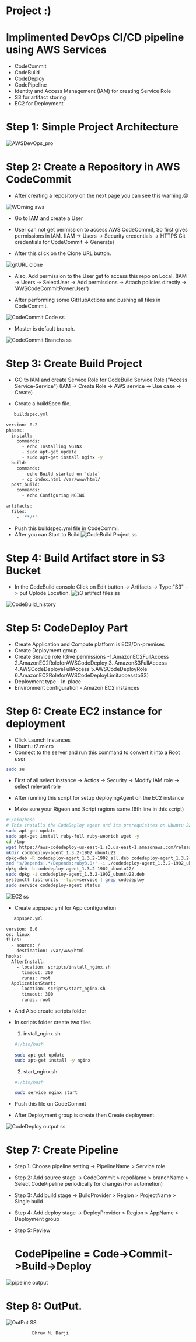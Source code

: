 # Project :)
# Implimented DevOps CI/CD pipeline using AWS Services

 - CodeCommit
 - CodeBuild
 - CodeDeploy
 - CodePipeline
 - Identity and Access Management (IAM) for creating Service Role
 - S3 for artifact storing
 - EC2 for Deployment
 
# Step 1: Simple Project Architecture

![AWSDevOps_pro](https://github.com/darjidhruv26/AWS_CICD_Project/assets/90086813/8df97317-8a3d-43b7-9b78-96bb9686cdff)

# Step 2: Create a Repository in AWS CodeCommit

- After creating a repository on the next page you can see this warning.😟

![WOrning aws](https://github.com/darjidhruv26/AWS_CICD_Project/assets/90086813/e9c9f8f2-1332-43b6-adfb-7d6a6acbd525)
- Go to IAM and create a User

- User can not get permission to access AWS CodeCommit, So first gives permissions in IAM.
   (IAM -> Users -> Security credentials -> HTTPS Git credentials for CodeCommit -> Generate)
   
- After this click on the Clone URL button.

![gitURL clone](https://github.com/darjidhruv26/AWS_CICD_Project/assets/90086813/ec2e4308-5ef2-48c9-ba67-0ea227354f5e)
- Also, Add permission to the User get to access this repo on Local. 
  (IAM -> Users -> SelectUser -> Add permissions -> Attach policies directly ->   'AWSCodeCommitPowerUser')
  
- After performing some GitHubActions and pushing all files in CodeCommit.

![CodeCommit Code ss](https://github.com/darjidhruv26/AWS_CICD_Project/assets/90086813/fe415a06-1e71-4560-8e1b-3c2a31809819)

- Master is default branch.

![CodeCommit Branchs ss](https://github.com/darjidhruv26/AWS_CICD_Project/assets/90086813/c3443c4b-fb03-41d2-bf33-cd8d608e0293)

# Step 3: Create Build Project

- GO to IAM and create Service Role for CodeBuild
      Service Role ("Access Service-Service")
  (IAM -> Create Role -> AWS service -> Use case -> Create)
  
- Create a buildSpec file.
```bash
   buildspec.yml
```
```bash
version: 0.2
phases:
  install:
    commands:
      - echo Installing NGINX
      - sudo apt-get update
      - sudo apt-get install nginx -y
  build:
    commands:
      - echo Build started on `data`
      - cp index.html /var/www/html/ 
  post_build:
    commands:
      - echo Configuring NGINX

artifacts:
  files:
    - '**/*'         
```
- Push this buildspec.yml file in CodeCommi.
- After you can Start to Build 
![CodeBuild Project ss](https://github.com/darjidhruv26/AWS_CICD_Project/assets/90086813/4c334c45-8177-41be-8199-5ce5c8a13177)

# Step 4: Build Artifact store in S3 Bucket
- In the CodeBuild console Click on Edit button -> Artifacts -> Type:"S3" -> put Uplode Locetion.
![s3 artifect files ss](https://github.com/darjidhruv26/AWS_CICD_Project/assets/90086813/fb2d4b72-0dd9-4308-a4fd-d70612299607)

![CodeBuild_history](https://github.com/darjidhruv26/AWS_CICD_Project/assets/90086813/785ef619-a181-4710-aea4-c20082c75831)

# Step 5: CodeDeploy Part

- Create Application and Compute platform is EC2/On-premises
- Create Deployment group
- Create Service role (Give permissions -1.AmazonEC2FullAccess 2.AmazonEC2RoleforAWSCodeDeploy 3. AmazonS3FullAccess 4.AWSCodeDeployeFullAccess 5.AWSCodeDeployRole 6.AmazonEC2RoleforAWSCodeDeployLimitaccesstoS3)
- Deployment type - In-place
- Environment configuration - Amazon EC2 instances

# Step 6: Create EC2 instance for deployment

- Click Launch Instances
- Ubuntu t2.micro
- Connect to the server and run this command to convert it into a Root user

```bash
sudo su
```
- First of all select instance -> Actios -> Security -> Modify IAM role -> select relevant role

- After running this script for setup deployingAgent on the EC2 instance
- Make sure your Rigeon and Script regions same.(6th line in this script)
 
```bash
#!/bin/bash 
# This installs the CodeDeploy agent and its prerequisites on Ubuntu 22.04.  
sudo apt-get update
sudo apt-get install ruby-full ruby-webrick wget -y
cd /tmp
wget https://aws-codedeploy-us-east-1.s3.us-east-1.amazonaws.com/releases/codedeploy-agent_1.3.2-1902_all.deb
mkdir codedeploy-agent_1.3.2-1902_ubuntu22
dpkg-deb -R codedeploy-agent_1.3.2-1902_all.deb codedeploy-agent_1.3.2-1902_ubuntu22
sed 's/Depends:.*/Depends:ruby3.0/' -i ./codedeploy-agent_1.3.2-1902_ubuntu22/DEBIAN/control
dpkg-deb -b codedeploy-agent_1.3.2-1902_ubuntu22/
sudo dpkg -i codedeploy-agent_1.3.2-1902_ubuntu22.deb
systemctl list-units --type=service | grep codedeploy
sudo service codedeploy-agent status
```

![EC2 ss](https://github.com/darjidhruv26/AWS_CICD_Project/assets/90086813/a1697fff-dd42-4db5-b516-936710fb0184)

- Create appspec.yml for App configuretion


```bash
   appspec.yml
```
```bash
version: 0.0
os: linux
files:
  - source: /
    destination: /var/www/html
hooks:
  AfterInstall:
    - location: scripts/install_nginx.sh
      timeout: 300
      runas: root
  ApplicationStart:
    - location: scripts/start_nginx.sh
      timeout: 300
      runas: root    
```

- And Also create scripts folder
- In scripts folder create two files
   1. install_nginx.sh
   ```bash
   #!/bin/bash

   sudo apt-get update
   sudo apt-get install -y nginx
   ```
   2. start_nginx.sh
   ```bash
   #!/bin/bash

  sudo service nginx start
   ```
- Push this file on CodeCommit

- After Deployment group is create then Create deployment.

![CodeDeploy output ss](https://github.com/darjidhruv26/AWS_CICD_Project/assets/90086813/9a147120-e7d0-4251-bab0-664997f90511)

# Step 7: Create Pipeline

- Step 1: Choose pipeline setting -> PipelineName > Service role
- Step 2: Add source stage -> CodeCommit > repoName > branchName > Select CodePipeline periodically for changes(For autometion)
- Step 3: Add build stage -> BuildProvider > Region > ProjectName > Single build 
- Step 4: Add deploy stage -> DeployProvider > Region > AppName > Deployment group
- Step 5: Review

  # CodePipeline = Code->Commit->Build->Deploy
![pipeline output](https://github.com/darjidhruv26/AWS_CICD_Project/assets/90086813/78bab773-32f5-48a0-bea3-1b6f2711f635)

# Step 8: OutPut.
![OutPut SS](https://github.com/darjidhruv26/AWS_CICD_Project/assets/90086813/c6c91d9f-ee15-4070-a88e-0d79654d0afb)


              
              
              Dhruv M. Darji

